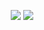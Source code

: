 <p align="center">
<img src="https://i.imgur.com/3gIBGOs.jpg">
<img src="https://i.imgur.com/LTkFkeS.png">
</p>
